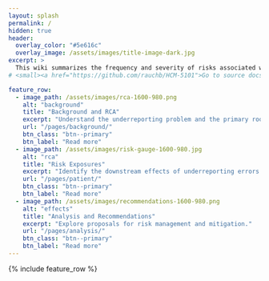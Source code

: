 ```yaml
---
layout: splash
permalink: /
hidden: true
header:
  overlay_color: "#5e616c"
  overlay_image: /assets/images/title-image-dark.jpg
excerpt: >
  This wiki summarizes the frequency and severity of risks associated with underreporting medical errors.<br />
# <small><a href="https://github.com/rauchb/HCM-5101">Go to source docs</a></small>

feature_row:
  - image_path: /assets/images/rca-1600-980.png
    alt: "background"
    title: "Background and RCA"
    excerpt: "Understand the underreporting problem and the primary root causes."
    url: "/pages/background/"
    btn_class: "btn--primary"
    btn_label: "Read more"
  - image_path: /assets/images/risk-gauge-1600-980.jpg
    alt: "rca"
    title: "Risk Exposures"
    excerpt: "Identify the downstream effects of underreporting errors and the associated risks."
    url: "/pages/patient/"
    btn_class: "btn--primary"
    btn_label: "Read more"
  - image_path: /assets/images/recommendations-1600-980.png
    alt: "effects"
    title: "Analysis and Recommendations"
    excerpt: "Explore proposals for risk management and mitigation."
    url: "/pages/analysis/"
    btn_class: "btn--primary"
    btn_label: "Read more"      
---
```


{% include feature_row %}